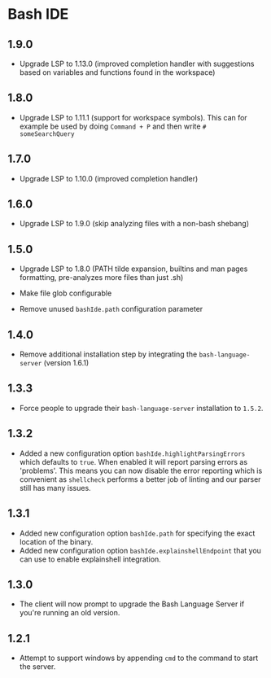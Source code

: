 # Bash IDE

## 1.9.0

* Upgrade LSP to 1.13.0 (improved completion handler with suggestions based on variables and functions found in the workspace)

## 1.8.0

* Upgrade LSP to 1.11.1 (support for workspace symbols). This can for example be used by doing `Command + P` and then write `# someSearchQuery`

## 1.7.0

* Upgrade LSP to 1.10.0 (improved completion handler)

## 1.6.0

* Upgrade LSP to 1.9.0 (skip analyzing files with a non-bash shebang)

## 1.5.0

* Upgrade LSP to 1.8.0 (PATH tilde expansion, builtins and man pages formatting, pre-analyzes more files than just .sh)
- Make file glob configurable
* Remove unused `bashIde.path` configuration parameter

## 1.4.0

* Remove additional installation step by integrating the `bash-language-server` (version 1.6.1)

## 1.3.3

* Force people to upgrade their `bash-language-server` installation to `1.5.2`.

## 1.3.2

* Added a new configuration option `bashIde.highlightParsingErrors` which defaults
  to `true`. When enabled it will report parsing errors as 'problems'. This means you
  can now disable the error reporting which is convenient as `shellcheck` performs a
  better job of linting and our parser still has many issues.

## 1.3.1

* Added new configuration option `bashIde.path` for specifying the exact
  location of the binary.
* Added new configuration option `bashIde.explainshellEndpoint` that you can use
  to enable explainshell integration.

## 1.3.0

* The client will now prompt to upgrade the Bash Language Server if you're running
an old version.

## 1.2.1

* Attempt to support windows by appending `cmd` to the command to start the
  server.
